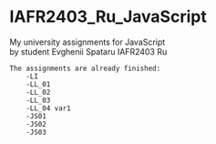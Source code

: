 # IAFR2403_Ru_JavaScript
My university assignments for JavaScript                                        
by student Evghenii Spataru IAFR2403 Ru                     

    The assignments are already finished:     
        -LI
        -LL_01  
        -LL_02       
        -LL_03  
        -LL_04 var1       
        -JS01
        -JS02
        -JS03
              